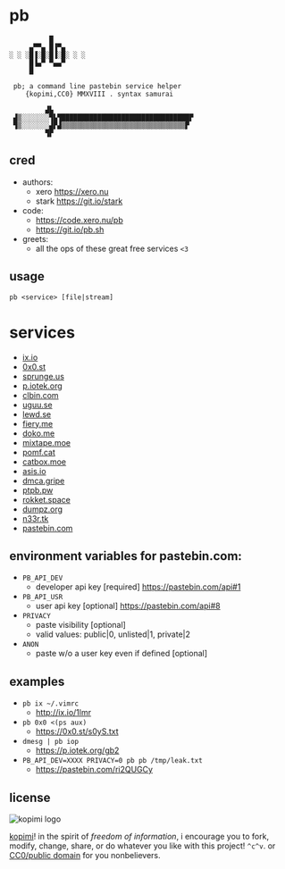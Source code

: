 # pb

```
          █
     ▄▀▀▄ █▐▀▄
░ ░ ░█▐░█░█▐░█░ ░ ░
     █▐▄▀ ▀▄▄▀
     █

 pb; a command line pastebin service helper
    {kopimi,CC0} MMXVIII . syntax samurai

         ▟▙
 ▟▒░░░░░░░▜▙▜████████████████████████████████▛
 ▜▒░░░░░░░▟▛▟▒▒▒▒▒▒▒▒▒▒▒▒▒▒▒▒▒▒▒▒▒▒▒▒▒▒▒▒▒▒▒▛
         ▜▛
```

## cred

- authors:
	- xero  <https://xero.nu>
	- stark <https://git.io/stark>
- code:
	- https://code.xero.nu/pb
	- https://git.io/pb.sh
- greets:
	- all the ops of these great free services `<3`

## usage

`pb <service> [file|stream]`

# services

- [ix.io](http://ix.io)
- [0x0.st](https://0x0.st)
- [sprunge.us](http://sprunge.us)
- [p.iotek.org](https://p.iotek.org)
- [clbin.com](https://clbin.com)
- [uguu.se](https://uguu.se)
- [lewd.se](https://lewd.se)
- [fiery.me](https://fiery.me)
- [doko.me](https://doko.me)
- [mixtape.moe](https://mixtape.moe)
- [pomf.cat](https://pomf.cat)
- [catbox.moe](https://catbox.moe)
- [asis.io](https://asis.io)
- [dmca.gripe](https://dmca.gripe)
- [ptpb.pw](https://ptpb.pw)
- [rokket.space](https://rokket.space)
- [dumpz.org](https://dumpz.org)
- [n33r.tk](https://n33r.tk)
- [pastebin.com](https://pastebin.com)

## environment variables for pastebin.com:

- `PB_API_DEV`
	- developer api key [required] https://pastebin.com/api#1
- `PB_API_USR`
	- user api key [optional] https://pastebin.com/api#8
- `PRIVACY`
	- paste visibility [optional]
	- valid values: public|0, unlisted|1, private|2
- `ANON`
	- paste w/o a user key even if defined [optional]

## examples

- `pb ix ~/.vimrc`
	- http://ix.io/1lmr
- `pb 0x0 <(ps aux)`
	- https://0x0.st/s0yS.txt
- `dmesg | pb iop`
	- https://p.iotek.org/gb2
- `PB_API_DEV=XXXX PRIVACY=0 pb pb /tmp/leak.txt`
	- https://pastebin.com/ri2QUGCy

## license

![kopimi logo](https://gist.githubusercontent.com/xero/cbcd5c38b695004c848b73e5c1c0c779/raw/6b32899b0af238b17383d7a878a69a076139e72d/kopimi-sm.png)

[kopimi](https://kopimi.com)! in the spirit of _freedom of information_, i encourage you to fork, modify, change, share, or do whatever you like with this project! `^c^v`. or [CC0/public domain](https://creativecommons.org/publicdomain/zero/1.0/) for you nonbelievers. 

